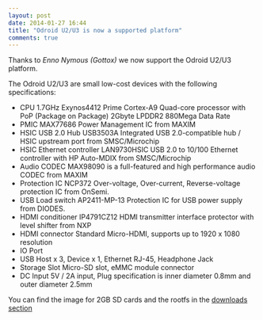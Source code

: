 ```yaml
---
layout: post
date: 2014-01-27 16:44
title: "Odroid U2/U3 is now a supported platform"
comments: true
---
```


Thanks to *Enno Nymous (Gottox)* we now support the Odroid U2/U3 platform.

The Odroid U2/U3 are small low-cost devices with the following specifications:

- CPU 1.7GHz Exynos4412 Prime Cortex-A9 Quad-core processor with PoP (Package on Package) 2Gbyte LPDDR2 880Mega Data Rate
- PMIC MAX77686 Power Management IC from MAXIM
- HSIC USB 2.0 Hub USB3503A Integrated USB 2.0-compatible hub / HSIC upstream port from SMSC/Microchip
- HSIC Ethernet controller LAN9730HSIC USB 2.0 to 10/100 Ethernet controller with HP Auto-MDIX from SMSC/Microchip
- Audio CODEC MAX98090 is a full-featured and high performance audio CODEC from MAXIM
- Protection IC NCP372 Over-voltage, Over-current, Reverse-voltage protection IC from OnSemi.
- USB Load switch AP2411-MP-13  Protection IC for USB power supply from DIODES.
- HDMI conditioner IP4791CZ12 HDMI transmitter interface protector with level shifter from NXP
- HDMI connector Standard Micro-HDMI, supports up to 1920 x 1080 resolution
- IO Port 	
- USB Host x 3, Device x 1, Ethernet RJ-45, Headphone Jack
- Storage Slot 	Micro-SD slot, eMMC module connector
- DC Input 5V / 2A input, Plug specification is inner diameter 0.8mm and outer diameter 2.5mm

You can find the image for 2GB SD cards and the rootfs in the [downloads section](http://voidlinux.org/download/)
